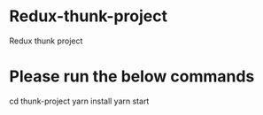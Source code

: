 # Redux-thunk-project
Redux thunk project

# Please run the below commands

cd thunk-project
yarn install
yarn start
